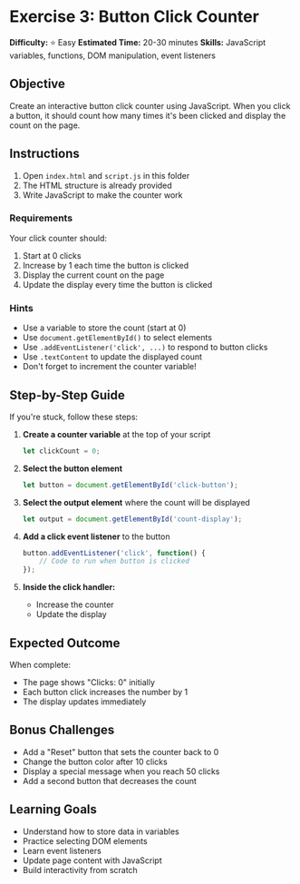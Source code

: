 # Exercise 3: Button Click Counter

**Difficulty:** ⭐ Easy
**Estimated Time:** 20-30 minutes
**Skills:** JavaScript variables, functions, DOM manipulation, event listeners

## Objective

Create an interactive button click counter using JavaScript. When you click a button, it should count how many times it's been clicked and display the count on the page.

## Instructions

1. Open `index.html` and `script.js` in this folder
2. The HTML structure is already provided
3. Write JavaScript to make the counter work

### Requirements

Your click counter should:
1. Start at 0 clicks
2. Increase by 1 each time the button is clicked
3. Display the current count on the page
4. Update the display every time the button is clicked

### Hints

- Use a variable to store the count (start at 0)
- Use `document.getElementById()` to select elements
- Use `.addEventListener('click', ...)` to respond to button clicks
- Use `.textContent` to update the displayed count
- Don't forget to increment the counter variable!

## Step-by-Step Guide

If you're stuck, follow these steps:

1. **Create a counter variable** at the top of your script
   ```javascript
   let clickCount = 0;
   ```

2. **Select the button element**
   ```javascript
   let button = document.getElementById('click-button');
   ```

3. **Select the output element** where the count will be displayed
   ```javascript
   let output = document.getElementById('count-display');
   ```

4. **Add a click event listener** to the button
   ```javascript
   button.addEventListener('click', function() {
       // Code to run when button is clicked
   });
   ```

5. **Inside the click handler:**
   - Increase the counter
   - Update the display

## Expected Outcome

When complete:
- The page shows "Clicks: 0" initially
- Each button click increases the number by 1
- The display updates immediately

## Bonus Challenges

- Add a "Reset" button that sets the counter back to 0
- Change the button color after 10 clicks
- Display a special message when you reach 50 clicks
- Add a second button that decreases the count

## Learning Goals

- Understand how to store data in variables
- Practice selecting DOM elements
- Learn event listeners
- Update page content with JavaScript
- Build interactivity from scratch
